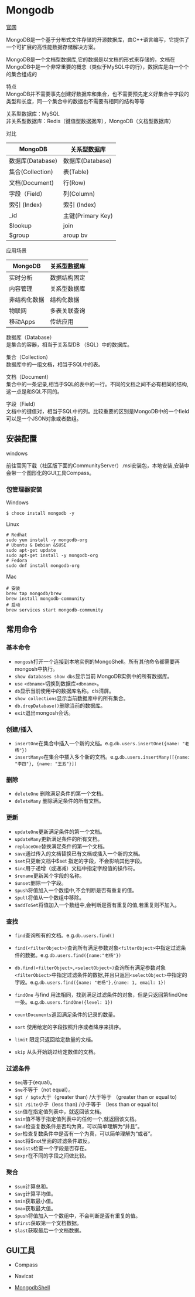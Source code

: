 # Mongodb

[官网](https://www.mongodb.com/zh-cn)

MongoDB是一个基于分布式文件存储的开源数据库，由C++语言编写，它提供了一个可扩展的高性能数据存储解决方案。

MongoDB是一个文档型数据库,它的数据是以文档的形式来存储的，文档在MongoDB中是一个非常重要的概念（类似于MySQL中的行），数据库是由一个个的集合组成的

特点  
MongoDB并不需要事先创建好数据库和集合，也不需要预先定义好集合中字段的类型和长度，同一个集合中的数据也不需要有相同的结构等等

关系型数据库：MySQL  
非关系型数据库：Redis（键值型数据据库），MongoDB（文档型数据库）

对比

|MongoDB|关系型数据库|
|-|-|
|数据库(Database)|数据库(Database)|
|集合(Collection)|表(Table)|
|文档(Document)|行(Row)|
|字段（Field）|列(Column)|
|索引 (Index)|索引 (Index)|
|_id|主键(Primary Key)|
|$lookup|join|
|$group|aroup bv|

应用场景

|MongoDB|关系型数据库|
|-|-|
|实时分析|数据结构固定|
|内容管理|关系型数据库|
|非结构化数据|结构化数据|
|物联网|多表关联查询|
|移动Apps|传统应用|

数据库（Database）  
是集合的容器，相当于关系型DB （SQL）中的数据库。

集合（Collection）  
数据库中的一组文档，相当于SQL中的表。

文档（Document）  
集合中的一条记录,相当于SQL的表中的一行。不同的文档之间不必有相同的结构,这一点是和SQL不同的。

字段（Field）  
文档中的键值对，相当于SQL中的列。比较重要的区别是MongoDB中的一个field可以是一个JSON对象或者数组。


## 安装配置

windows

前往官网下载（社区版下面的CommunityServer）.msi安装包，本地安装,安装中会带一个图形化的GUI工具Compass。

### 包管理器安装

Windows

`$ choco install mongodb -y`

Linux

```shell
# Redhat
sudo yum install -y mongodb-org
# Ubuntu & Debian &SUSE
sudo apt-get update
sudo apt-get install -y mongodb-org
# Fedora
sudo dnf install mongodb-org
```

Mас
```shell
# 安装
brew tap mongodb/brew
brew install mongodb-community
# 启动
brew services start mongodb-community
```

## 常用命令

### 基本命令

- `mongosh`打开一个连接到本地实例的MongoShell。所有其他命令都需要再mongosh中执行。
- `show databases show dbs`显示当前 MongoDB实例中的所有数据库。
- `use` `<dbname>`切换到数据库`<dbname>`。
- `db`显示当前使用中的数据库名称。cls清屏。
- `show collections`显示当前数据库中的所有集合。
- `db.dropDatabase()`删除当前的数据库。
- `exit`退出mongosh会话。

### 创建/插入

- `insertOne`在集合中插入一个新的文档。e.g.`db.users.insertOne({name: "老杨"})`
- `insertManye`在集合中插入多个新的文档。e.g.`db.users.insertMany([{name: "李四"}, {name: "王五"}])`

### 删除

- `deleteOne` 删除满⾜条件的第⼀个⽂档。
- `deleteMany` 删除满⾜条件的所有⽂档。

### 更新

- `updateOne`更新满足条件的第一个文档。
- `updateMany`更新满足条件的所有文档。
- `replaceOne`替换满足条件的第一个文档。
- `save`通过传入的文档替换已有文档或插入一个新的文档。
- `$set`只更新文档中$set 指定的字段，不会影响其他字段。
- `$inc`用于递增（或递减）文档中指定字段值的操作符。
- `$rename`更新某个字段的名称。
- `$unset`删除一个字段。
- `$push`将值加入一个数组中,不会判断是否有重复的值。
- `$pull`将值从一个数组中移除。
- `$addToSet`将值加入一个数组中,会判断是否有重复的值,若重复则不加入。

### 查找

- `find`查询所有的文档。e.g.`db.users.find()`
- `find(<filterObject>)`查询所有满足参数对象`<filterObject>`中指定过滤条件的数据。e.g.`db.users.find({name:"老杨"})`
- `db.find(<filterObject>,<selectObject>)`查询所有满足参数对象`<filterObiect>`中指定过滤条件的数据,并且只返回`<selectObject>`中指定的字段。e.g.`db.users.find({name: "老杨"},{name: 1, email: 1})`
- `findOne` 与find 用法相同，找到满足过滤条件的对象，但是只返回第findOne一条。e.g.`db.users.findOne({level: 1})`
- `countDocuments`返回满足条件的记录的数量。

- `sort` 使⽤给定的字段按照升序或者降序来排序。 
- `limit` 限定只返回给定数量的⽂档。
- `skip` 从头开始跳过给定数值的⽂档。

### 过滤条件

- `$eq`等于(equal)。
- `$ne`不等于（not equal）。
- `$gt / $gte`大于（greater than) /大于等于 （greater than or equal to)
- `$it /$ite`小于（less than) /小于等于 （less than or equal to)
- `$in`值在指定值列表中，就返回该文档。
- `$nin`值不等于指定值列表中的任何一个,就返回该文档。
- `$and`检查复数条件是否均为真，可以简单理解为“并且”。
- `$or`检查复数条件中是否有一个为真，可以简单理解为“或者”。
- `$not`将$not里面的过滤条件取反。
- `$exists`检查一个字段是否存在。
- `$expr`在不同的字段之间做比较。

### 聚合

- `$sum`计算总和。
- `$avg`计算平均值。
- `$min`获取最小值。
- `$max`获取最大值。
- `$push`将值加入一个数组中，不会判断是否有重复的值。
- `$first`获取第一个文档数据。
- `$last`获取最后一个文档数据。

## GUI工具

- Compass
- Navicat

- [MongodbShell](https://www.mongodb.com/try/download/shell)

